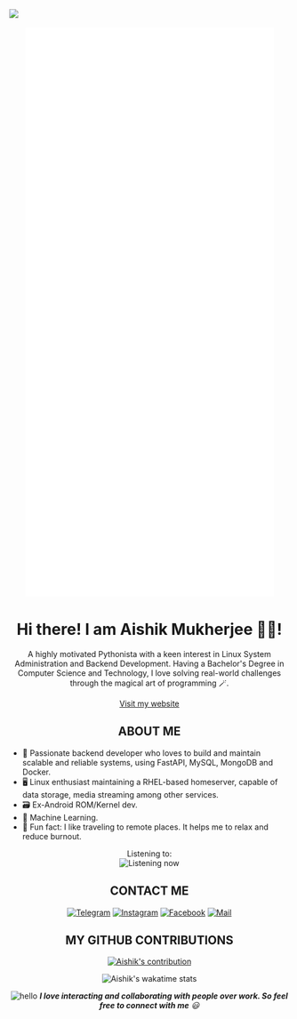 <img src="https://ik.imagekit.io/AISHIK999/img/AISHIK999_banner.png?updatedAt=1721576626269"/>

<p align="center"><img src="github-metrics.svg" /></p>

<h1 align="center"> Hi there! I am Aishik Mukherjee 👋🏼!</h1>

<p align="center">A highly motivated Pythonista with a keen interest in Linux System Administration and Backend Development. Having a Bachelor's Degree in Computer Science and Technology, I love solving real-world challenges through the magical art of programming 🪄.</p>

<div align="center">

[Visit my website](https://aishik999.github.io)

</div>

<h2 align="center">ABOUT ME</h2>

* 💫 Passionate backend developer who loves to build and maintain scalable and reliable systems, using FastAPI, MySQL, MongoDB and Docker.
*  🖥️ Linux enthusiast maintaining a RHEL-based homeserver, capable of data storage, media streaming among other services.
* 🗃️ Ex-Android ROM/Kernel dev.
* 📖 Machine Learning.
* 🌈 Fun fact: I like traveling to remote places. It helps me to relax and reduce burnout.

<div align="center">
Listening to:<br>
<img src="https://lastfm-recently-played-readme-six.vercel.app/api?user=AISHIK999&count=1&header_size=none&bg_color=665c54" alt="Listening now">
</div>


<h2 align="center">CONTACT ME</h2>
<div align="center">

<a href="https://https://t.me/AISHIK999/" title="Telegram">
<img src="https://img.shields.io/badge/Telegram-2CA5E0?style=for-the-badge&logo=telegram&logoColor=white" alt="Telegram"></a>
<a href="https://www.instagram.com/aishik999/" title="Instagram">
<img src="https://img.shields.io/badge/Instagram-E4405F?style=for-the-badge&logo=instagram&logoColor=white" alt="Instagram"></a>
<a href="https://www.facebook.com/aishik.mukherjee.503" title="Facebook">
<img src="https://img.shields.io/badge/Facebook-1877F2?style=for-the-badge&logo=facebook&logoColor=white" alt="Facebook"></a>
<a href="mailto:aishik999@proton.me" title="Mail">
<img src="https://img.shields.io/badge/ProtonMail-8B89CC?style=for-the-badge&logo=protonmail&logoColor=white" alt="Mail"></a>

</div>




<h2 align="center">MY GITHUB CONTRIBUTIONS</h2>

<div align="center">

[![Aishik's contribution](https://streak-stats.demolab.com?user=AISHIK999&theme=gruvbox)](https://git.io/streak-stats)

![Aishik's wakatime stats](https://github-readme-stats-gamma-lake.vercel.app/api/wakatime?username=AISHIK999&theme=gruvbox&langs_count=15&custom_title=Languages%20used%20over%20time)

</div>


<div align="center">

<img src="https://media.giphy.com/media/LnQjpWaON8nhr21vNW/giphy.gif" width="60" alt="hello"> <em>
<b>I love interacting and collaborating with people over work. So feel free to connect with me</b> 😃
</em>
<br/>

</div>

